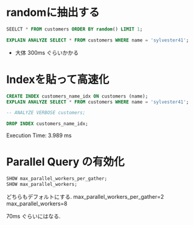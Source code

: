 # randomに抽出する

```sql
SEELCT * FROM customers ORDER BY random() LIMIT 1;

EXPLAIN ANALYZE SELECT * FROM customers WHERE name = 'sylvester41';
```

- 大体 300ms ぐらいかかる

# Indexを貼って高速化

```sql
CREATE INDEX customers_name_idx ON customers (name);
EXPLAIN ANALYZE SELECT * FROM customers WHERE name = 'sylvester41';

-- ANALYZE VERBOSE customers;

DROP INDEX customers_name_idx;
```

Execution Time: 3.989 ms

# Parallel Query の有効化

```sql
SHOW max_parallel_workers_per_gather;
SHOW max_parallel_workers;
```

どちらもデフォルトにする.
max_parallel_workers_per_gather=2
max_parallel_workers=8

70ms ぐらいにはなる.
